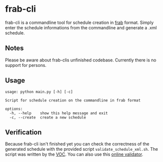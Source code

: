 # frab-cli
frab-cli is a commandline tool for schedule creation in [frab](https://github.com/frab) format. Simply enter the schedule informations from the commandline and generate a .xml schedule.

## Notes
Please be aware about frab-clis unfinished codebase. Currently there is no support for persons.

## Usage
```
usage: python main.py [-h] [-c]

Script for schedule creation on the commandline in frab format

options:
  -h, --help    show this help message and exit
  -c, --create  create a new schedule
```

## Verification
Because frab-cli isn't finished yet you can check the correctness of the generated schedule with the provided script `validate_schedule_xml.sh`. The script was written by the [VOC](https://github.com/voc/schedule/tree/master/validator/xsd).
You can also use this [online validator](https://c3voc.de/schedulexml/).